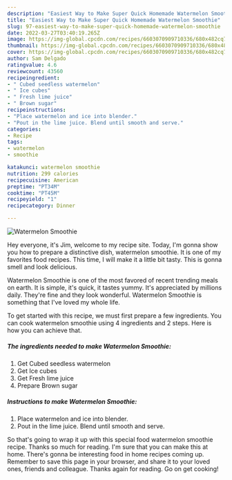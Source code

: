 ```yaml
---
description: "Easiest Way to Make Super Quick Homemade Watermelon Smoothie"
title: "Easiest Way to Make Super Quick Homemade Watermelon Smoothie"
slug: 97-easiest-way-to-make-super-quick-homemade-watermelon-smoothie
date: 2022-03-27T03:40:19.265Z
image: https://img-global.cpcdn.com/recipes/6603070909710336/680x482cq70/watermelon-smoothie-recipe-main-photo.jpg
thumbnail: https://img-global.cpcdn.com/recipes/6603070909710336/680x482cq70/watermelon-smoothie-recipe-main-photo.jpg
cover: https://img-global.cpcdn.com/recipes/6603070909710336/680x482cq70/watermelon-smoothie-recipe-main-photo.jpg
author: Sam Delgado
ratingvalue: 4.6
reviewcount: 43560
recipeingredient:
- " Cubed seedless watermelon"
- " Ice cubes"
- " Fresh lime juice"
- " Brown sugar"
recipeinstructions:
- "Place watermelon and ice into blender."
- "Pout in the lime juice. Blend until smooth and serve."
categories:
- Recipe
tags:
- watermelon
- smoothie

katakunci: watermelon smoothie 
nutrition: 299 calories
recipecuisine: American
preptime: "PT34M"
cooktime: "PT45M"
recipeyield: "1"
recipecategory: Dinner

---
```



![Watermelon Smoothie](https://img-global.cpcdn.com/recipes/6603070909710336/680x482cq70/watermelon-smoothie-recipe-main-photo.jpg)

Hey everyone, it's Jim, welcome to my recipe site. Today, I'm gonna show you how to prepare a distinctive dish, watermelon smoothie. It is one of my favorites food recipes. This time, I will make it a little bit tasty. This is gonna smell and look delicious.

Watermelon Smoothie is one of the most favored of recent trending meals on earth. It is simple, it's quick, it tastes yummy. It's appreciated by millions daily. They're fine and they look wonderful. Watermelon Smoothie is something that I've loved my whole life.




To get started with this recipe, we must first prepare a few ingredients. You can cook watermelon smoothie using 4 ingredients and 2 steps. Here is how you can achieve that.

<!--inarticleads1-->

##### The ingredients needed to make Watermelon Smoothie:

1. Get  Cubed seedless watermelon
1. Get  Ice cubes
1. Get  Fresh lime juice
1. Prepare  Brown sugar




<!--inarticleads2-->

##### Instructions to make Watermelon Smoothie:

1. Place watermelon and ice into blender.
1. Pout in the lime juice. Blend until smooth and serve.




So that's going to wrap it up with this special food watermelon smoothie recipe. Thanks so much for reading. I'm sure that you can make this at home. There's gonna be interesting food in home recipes coming up. Remember to save this page in your browser, and share it to your loved ones, friends and colleague. Thanks again for reading. Go on get cooking!

